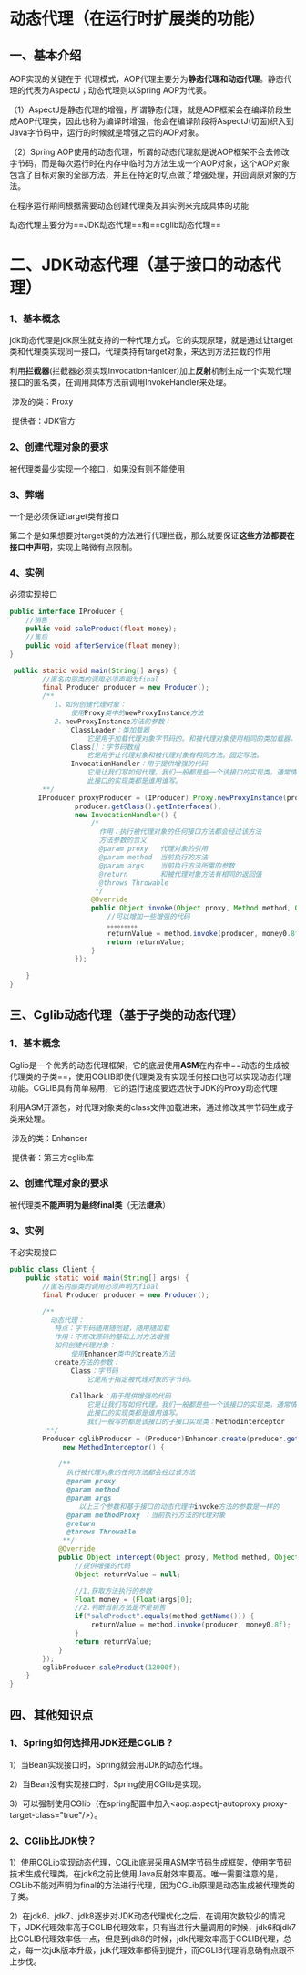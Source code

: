 # 动态代理（在运行时扩展类的功能）

## 一、基本介绍

AOP实现的关键在于 代理模式，AOP代理主要分为**静态代理和动态代理**。静态代理的代表为AspectJ；动态代理则以Spring AOP为代表。

（1）AspectJ是静态代理的增强，所谓静态代理，就是AOP框架会在编译阶段生成AOP代理类，因此也称为编译时增强，他会在编译阶段将AspectJ(切面)织入到Java字节码中，运行的时候就是增强之后的AOP对象。

（2）Spring AOP使用的动态代理，所谓的动态代理就是说AOP框架不会去修改字节码，而是每次运行时在内存中临时为方法生成一个AOP对象，这个AOP对象包含了目标对象的全部方法，并且在特定的切点做了增强处理，并回调原对象的方法。

在程序运行期间根据需要动态创建代理类及其实例来完成具体的功能

动态代理主要分为==JDK动态代理==和==cglib动态代理==



# 二、JDK动态代理（基于接口的动态代理）

### 1、基本概念

jdk动态代理是jdk原生就支持的一种代理方式，它的实现原理，就是通过让target类和代理类实现同一接口，代理类持有target对象，来达到方法拦截的作用

利用**拦截器**(拦截器必须实现InvocationHanlder)加上**反射**机制生成一个实现代理接口的匿名类，在调用具体方法前调用InvokeHandler来处理。

​     涉及的类：Proxy

​     提供者：JDK官方

### 2、创建代理对象的要求

   被代理类最少实现一个接口，如果没有则不能使用

### 3、弊端

一个是必须保证target类有接口

第二个是如果想要对target类的方法进行代理拦截，那么就要保证**这些方法都要在接口中声明**，实现上略微有点限制。

### 4、实例

必须实现接口

```Java
public interface IProducer {
    //销售
    public void saleProduct(float money);
    //售后
    public void afterService(float money);
}
```

```Java
 public static void main(String[] args) {
        //匿名内部类的调用必须声明为final
        final Producer producer = new Producer();
        /**
           1、如何创建代理对象：
               使用Proxy类中的newProxyInstance方法
           2、newProxyInstance方法的参数：
               ClassLoader：类加载器
                   它是用于加载代理对象字节码的。和被代理对象使用相同的类加载器。固定写法。
               Class[]：字节码数组
                   它是用于让代理对象和被代理对象有相同方法。固定写法。
               InvocationHandler：用于提供增强的代码
                   它是让我们写如何代理。我们一般都是些一个该接口的实现类，通常情况下都是匿名内部类，但不是必须的。
                   此接口的实现类都是谁用谁写。
        **/
       IProducer proxyProducer = (IProducer) Proxy.newProxyInstance(producer.getClass().getClassLoader(),
                producer.getClass().getInterfaces(),
                new InvocationHandler() {
                    /*
                      作用：执行被代理对象的任何接口方法都会经过该方法
                      方法参数的含义
                      @param proxy   代理对象的引用
                      @param method  当前执行的方法
                      @param args    当前执行方法所需的参数
                      @return        和被代理对象方法有相同的返回值
                      @throws Throwable
                     */
                    @Override
                    public Object invoke(Object proxy, Method method, Object[] args) throws Throwable {
                        //可以增加一些增强的代码
                        。。。。。。。。。
                        returnValue = method.invoke(producer, money0.8f);
                        return returnValue;
                    }
                });
        
    }
}
```



## 三、Cglib动态代理（基于子类的动态代理）

### 1、基本概念

Cglib是一个优秀的动态代理框架，它的底层使用**ASM**在内存中==动态的生成被代理类的子类==，使用CGLIB即使代理类没有实现任何接口也可以实现动态代理功能。CGLIB具有简单易用，它的运行速度要远远快于JDK的Proxy动态代理

利用ASM开源包，对代理对象类的class文件加载进来，通过修改其字节码生成子类来处理。

​      涉及的类：Enhancer

​	 提供者：第三方cglib库



### 2、创建代理对象的要求

​         被代理类**不能声明为最终final类**（无法**继承**）



### 3、实例

不必实现接口

```java
public class Client {
    public static void main(String[] args) {
        //匿名内部类的调用必须声明为final
        final Producer producer = new Producer();

        /**
          动态代理：
           特点：字节码随用随创建，随用随加载
           作用：不修改源码的基础上对方法增强   
           如何创建代理对象：
               使用Enhancer类中的create方法
           create方法的参数：
               Class：字节码
                   它是用于指定被代理对象的字节码。
         
               Callback：用于提供增强的代码
                   它是让我们写如何代理。我们一般都是些一个该接口的实现类，通常情况下都是匿名内部类，但不是必须的。
                   此接口的实现类都是谁用谁写。
                   我们一般写的都是该接口的子接口实现类：MethodInterceptor
         **/
        Producer cglibProducer = (Producer)Enhancer.create(producer.getClass(),
             new MethodInterceptor() {
                 
            /**
              执行被代理对象的任何方法都会经过该方法
              @param proxy
              @param method
              @param args
                 以上三个参数和基于接口的动态代理中invoke方法的参数是一样的
              @param methodProxy ：当前执行方法的代理对象
              @return
              @throws Throwable
             **/
            @Override
            public Object intercept(Object proxy, Method method, Object[] args, MethodProxy methodProxy) throws Throwable {
                //提供增强的代码
                Object returnValue = null;

                //1.获取方法执行的参数
                Float money = (Float)args[0];
                //2.判断当前方法是不是销售
                if("saleProduct".equals(method.getName())) {
                    returnValue = method.invoke(producer, money0.8f);
                }
                return returnValue;
            }
        });
        cglibProducer.saleProduct(12000f);
    }
}
```





## 四、其他知识点

### 1、Spring如何选择用JDK还是CGLiB？

1）当Bean实现接口时，Spring就会用JDK的动态代理。

2）当Bean没有实现接口时，Spring使用CGlib是实现。

3）可以强制使用CGlib（在spring配置中加入<aop:aspectj-autoproxy proxy-target-class="true"/>）。



### 2、CGlib比JDK快？

1）使用CGLib实现动态代理，CGLib底层采用ASM字节码生成框架，使用字节码技术生成代理类，在jdk6之前比使用Java反射效率要高。唯一需要注意的是，CGLib不能对声明为final的方法进行代理，因为CGLib原理是动态生成被代理类的子类。

2）在jdk6、jdk7、jdk8逐步对JDK动态代理优化之后，在调用次数较少的情况下，JDK代理效率高于CGLIB代理效率，只有当进行大量调用的时候，jdk6和jdk7比CGLIB代理效率低一点，但是到jdk8的时候，jdk代理效率高于CGLIB代理，总之，每一次jdk版本升级，jdk代理效率都得到提升，而CGLIB代理消息确有点跟不上步伐。



















